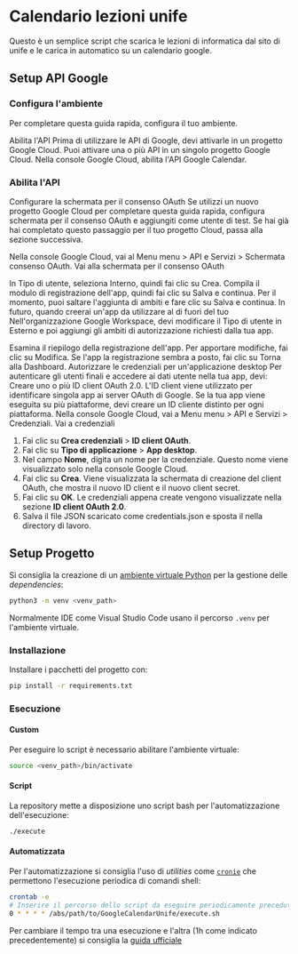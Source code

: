 # Calendario lezioni unife
Questo è un semplice script che scarica le lezioni di informatica dal sito di unife e le carica in automatico su un calendario google.

## Setup API Google
### Configura l'ambiente
Per completare questa guida rapida, configura il tuo ambiente.

Abilita l'API
Prima di utilizzare le API di Google, devi attivarle in un progetto Google Cloud. Puoi attivare una o più API in un singolo progetto Google Cloud.
Nella console Google Cloud, abilita l'API Google Calendar.

### Abilita l'API

Configurare la schermata per il consenso OAuth
Se utilizzi un nuovo progetto Google Cloud per completare questa guida rapida, configura schermata per il consenso OAuth e aggiungiti come utente di test. Se hai già hai completato questo passaggio per il tuo progetto Cloud, passa alla sezione successiva.

Nella console Google Cloud, vai al Menu menu &gt; API e Servizi &gt; Schermata consenso OAuth.
Vai alla schermata per il consenso OAuth

In Tipo di utente, seleziona Interno, quindi fai clic su Crea.
Compila il modulo di registrazione dell'app, quindi fai clic su Salva e continua.
Per il momento, puoi saltare l'aggiunta di ambiti e fare clic su Salva e continua. In futuro, quando creerai un'app da utilizzare al di fuori del tuo Nell'organizzazione Google Workspace, devi modificare il Tipo di utente in Esterno e poi aggiungi gli ambiti di autorizzazione richiesti dalla tua app.

Esamina il riepilogo della registrazione dell'app. Per apportare modifiche, fai clic su Modifica. Se l'app la registrazione sembra a posto, fai clic su Torna alla Dashboard.
Autorizzare le credenziali per un'applicazione desktop
Per autenticare gli utenti finali e accedere ai dati utente nella tua app, devi: Creare uno o più ID client OAuth 2.0. L'ID client viene utilizzato per identificare singola app ai server OAuth di Google. Se la tua app viene eseguita su più piattaforme, devi creare un ID cliente distinto per ogni piattaforma.
Nella console Google Cloud, vai a Menu menu &gt; API e Servizi &gt; Credenziali.
Vai a credenziali

1. Fai clic su **Crea credenziali** &gt; **ID client OAuth**.
2. Fai clic su **Tipo di applicazione** &gt; **App desktop**.
3. Nel campo **Nome**, digita un nome per la credenziale. Questo nome viene visualizzato solo nella console Google Cloud.
4. Fai clic su **Crea**. Viene visualizzata la schermata di creazione del client OAuth, che mostra il nuovo ID client e il nuovo client secret.
5. Fai clic su **OK**. Le credenziali appena create vengono visualizzate nella sezione **ID client OAuth 2.0**.
6. Salva il file JSON scaricato come credentials.json e sposta il nella directory di lavoro.


## Setup Progetto
Si consiglia la creazione di un [ambiente virtuale Python](https://docs.python.org/3/library/venv.html) per la gestione delle *dependencies*:
```bash
python3 -m venv <venv_path>
```
Normalmente IDE come Visual Studio Code usano il percorso `.venv` per l'ambiente virtuale.
### Installazione
Installare i pacchetti del progetto con:
```bash
pip install -r requirements.txt
```
### Esecuzione
#### Custom
Per eseguire lo script è necessario abilitare l'ambiente virtuale:
```bash
source <venv_path>/bin/activate
```
#### Script
La repository mette a disposizione uno script bash per l'automatizzazione dell'esecuzione:
```bash
./execute
```
#### Automatizzata
Per l'automatizzazione si consiglia l'uso di *utilities* come [`cronie`](https://wiki.archlinux.org/title/Cron) che permettono l'esecuzione periodica di comandi shell:
```bash
crontab -e
# Inserire il percorso dello script da eseguire periodicamente preceduto da N asterischi
0 * * * * /abs/path/to/GoogleCalendarUnife/execute.sh
```
Per cambiare il tempo tra una esecuzione e l'altra (1h come indicato precedentemente) si consiglia la [guida ufficiale](https://crontab.cronhub.io/)

